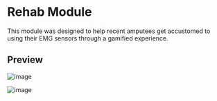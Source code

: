 # Rehab Module
This module was designed to help recent amputees get accustomed to using their EMG sensors through a gamified experience.

## Preview
![image](https://github.com/user-attachments/assets/1f94a2fe-14e2-4125-8704-ae283718fee5)

![image](https://github.com/user-attachments/assets/1e5b67a0-f451-4025-af31-68f9cb9aefe6)
